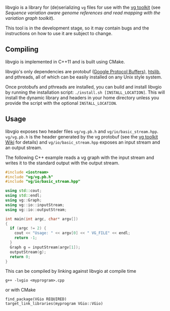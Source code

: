 libvgio is a library for (de)serializing `vg` files for use with the
[vg toolkit](https://github.com/vgteam/vg) (see _Sequence variation aware genome
references and read mapping with the variation graph toolkit_).

This tool is in the development stage, so it may contain bugs and the
instructions on how to use it are subject to change.

## Compiling

libvgio is implemented in C++11 and is built using CMake.

libvgio's only dependencies are protobuf
([Google Protocol Buffers](https://developers.google.com/protocol-buffers/)),
[htslib](https://www.htslib.org/), and pthreads, all of which can be easily
installed on any Unix style system.

Once protobufs and pthreads are installed, you can build and install libvgio
by running the installation script: `./install.sh [INSTALL_LOCATION]`.
This will install the dynamic library and headers in your home directory unless
you provide the script with the optional `INSTALL_LOCATION`.

## Usage

libvgio exposes two header files `vg/vg.pb.h` and
`vg/io/basic_stream.hpp`.
`vg/vg.pb.h` is the header generated by the vg protobuf (see the
[vg toolkit Wiki](https://github.com/vgteam/vg/wiki/File-Formats) for details)
and `vg/io/basic_stream.hpp` exposes an input stream and an output stream.

The following C++ example reads a vg graph with the input stream and writes it
to the standard output with the output stream.

```cpp
#include <iostream>
#include "vg/vg.pb.h"
#include "vg/io/basic_stream.hpp"

using std::cout;
using std::endl;
using vg::Graph;
using vg::io::inputStream;
using vg::io::outputStream;

int main(int argc, char* argv[])
{
  if (argc != 2) {
    cout << "Usage: " << argv[0] << " VG_FILE" << endl;
    return -1;
  }
  Graph g = inputStream(argv[1]);
  outputStream(g);
  return 0;
}
```

This can be compiled by linking against libvgio at compile time
```
g++ -lvgio <myprogram>.cpp
```
or with CMake
```
find_package(VGio REQUIRED)
target_link_libraries(myprogram VGio::VGio)
```

